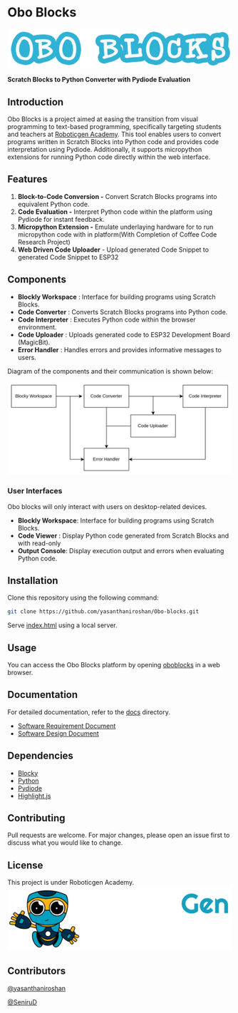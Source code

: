 # Obo Blocks 
![Obo Blocks](Frontend/Media/OBO_BLOCKS.png)

**Scratch Blocks to Python Converter with Pydiode Evaluation**

## Introduction

Obo Blocks is a project aimed at easing the transition from visual programming to text-based programming, specifically targeting students and teachers at [Roboticgen Academy](https://roboticgenacademy.com/). This tool enables users to convert programs written in Scratch Blocks into Python code and provides code interpretation using Pydiode. Additionally, it supports micropython extensions for running Python code directly within the web interface.


## Features

1. **Block-to-Code Conversion -** Convert Scratch Blocks programs into equivalent Python code.
2. **Code Evaluation -** Interpret Python code within the platform using Pydiode for instant feedback.
3. **Micropython Extension -** Emulate underlaying hardware for to run micropython code with in platform(With Completion of Coffee Code Research Project)
4. **Web Driven Code Uploader** - Upload generated Code Snippet to generated Code Snippet to ESP32

## Components

- **Blockly Workspace** : Interface for building programs using Scratch Blocks.
- **Code Converter** : Converts Scratch Blocks programs into Python code.
- **Code Interpreter** : Executes Python code within the browser environment.
- **Code Uploader** : Uploads generated code to ESP32 Development Board (MagicBit).
- **Error Handler** : Handles errors and provides informative messages to users. 

Diagram of the components and their communication is shown below:

![Component Communication](docs/images/componentcommunication.png)

### User Interfaces

Obo blocks will only interact with users on desktop-related devices.

*   **Blockly Workspace**: Interface for building programs using Scratch Blocks.
*   **Code Viewer** : Display Python code generated from Scratch Blocks and with read-only
*   **Output Console**: Display execution output and errors when evaluating Python code.


## Installation

Clone this repository using the following command:

```bash
git clone https://github.com/yasanthaniroshan/Obo-blocks.git
```
Serve [index.html](Frontend/index.html) using a local server.

## Usage

You can access the Obo Blocks platform by opening [oboblocks](https://oboblocks.roboticgenacademy.com/) in a web browser.

## Documentation

For detailed documentation, refer to the [docs](docs) directory.
- [Software Requirement Document](docs/SRS.md)
- [Software Design Document](docs/SDD.md)


## Dependencies

- [Blocky](https://developers.google.com/blockly)
- [Python](https://www.python.org/)
- [Pydiode](https://pyodide.org/en/stable/)
- [Highlight.js](https://highlightjs.org/)


## Contributing

Pull requests are welcome. For major changes, please open an issue first to discuss what you would like to change.

## License

This project is under Roboticgen Academy. 
![Roboticgen Academy](Frontend/Media/academyLogo.png)

## Contributors

[@yasanthaniroshan](https://github.com/yasanthaniroshan)

[@SeniruD](https://github.com/SeniruD)

